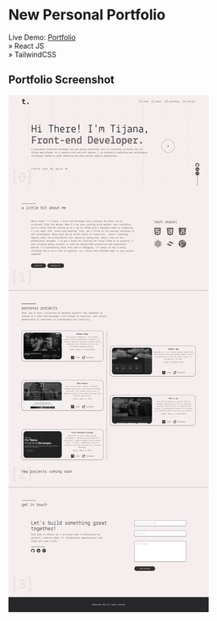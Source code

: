 <h1>New Personal Portfolio</h1>
Live Demo: <a href=['https://tijanadj.vercel.app/](https://tijanadjportfolio.vercel.app/)'>Portfolio</a> <br>
» React JS <br>
» TailwindCSS


  <h2>Portfolio Screenshot</h2>


<img src='public/portfolioscreen.png'/>

